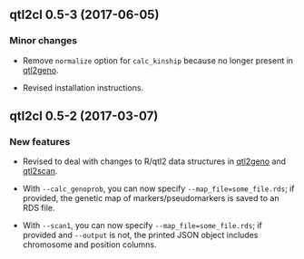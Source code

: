 ## qtl2cl 0.5-3 (2017-06-05)

### Minor changes

- Remove `normalize` option for `calc_kinship` because no longer
  present in [qtl2geno](https://github.com/rqtl/qtl2geno).

- Revised installation instructions.


## qtl2cl 0.5-2 (2017-03-07)

### New features

- Revised to deal with
  changes to R/qtl2 data structures in
  [qtl2geno](https://github.com/rqtl/qtl2geno) and
  [qtl2scan](https://github.com/rqtl/qtl2scan).

- With `--calc_genoprob`, you can now specify
  `--map_file=some_file.rds`; if provided, the genetic map of
  markers/pseudomarkers is saved to an RDS file.

- With `--scan1`, you can now specify `--map_file=some_file.rds`; if
  provided and `--output` is not, the printed JSON object includes
  chromosome and position columns.
